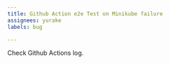 ```yaml
---
title: Github Action e2e Test on Minikube failure
assignees: yurake
labels: bug

---
```

Check Github Actions log.
